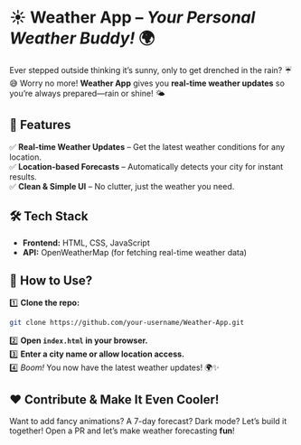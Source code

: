 # ☀️ Weather App – *Your Personal Weather Buddy!* 🌍  

Ever stepped outside thinking it’s sunny, only to get drenched in the rain? ☔😅 Worry no more! **Weather App** gives you **real-time weather updates** so you’re always prepared—rain or shine! 🌤️  

## 🌟 **Features**  
✅ **Real-time Weather Updates** – Get the latest weather conditions for any location.  
✅ **Location-based Forecasts** – Automatically detects your city for instant results.  
✅ **Clean & Simple UI** – No clutter, just the weather you need.  

## 🛠 **Tech Stack**  
- **Frontend:** HTML, CSS, JavaScript  
- **API:** OpenWeatherMap (for fetching real-time weather data)  

## 🚀 **How to Use?**  
1️⃣ **Clone the repo:**  
   ```sh
   git clone https://github.com/your-username/Weather-App.git  
   ```  
2️⃣ **Open `index.html` in your browser.**  
3️⃣ **Enter a city name or allow location access.**  
4️⃣ *Boom!* You now have the latest weather updates! 🌍✨  

## ❤️ **Contribute & Make It Even Cooler!**  
Want to add fancy animations? A 7-day forecast? Dark mode? Let’s build it together! Open a PR and let’s make weather forecasting **fun**!  
